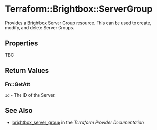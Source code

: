 # Terraform::Brightbox::ServerGroup

Provides a Brightbox Server Group resource. This can be used to create,
modify, and delete Server Groups.

## Properties

TBC

## Return Values

### Fn::GetAtt

`Id` - The ID of the Server.

## See Also

* [brightbox_server_group](https://www.terraform.io/docs/providers/brightbox/r/server_group.html) in the _Terraform Provider Documentation_